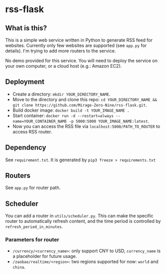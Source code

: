# rss-flask

## What is this?

This is a simple web service written in Python to generate RSS feed for websites. Currently only few websites are supported (see `app.py` for details). I'm trying to add more routers to the service. 

No demo provided for this service. You will need to deploy the service on your own computer, or a cloud host (e.g.: Amazon EC2).

## Deployment

- Create a directory: `mkdir YOUR_DIRECTORY_NAME`.
- Move to the directory and clone this repo: `cd YOUR_DIRECTORY_NAME && git clone https://github.com/Mirage-Zero-Nine/rss-flask.git`.
- Build docker image: `docker build -t YOUR_IMAGE_NAME .`
- Start container: `docker run -d --restart=always --name=YOUR_CONTAINER_NAME -p 5000:5000 YOUR_IMAGE_NAME:latest`.
- Now you can access the RSS file via `localhost:5000/PATH_TO_ROUTER` to access RSS router.

## Dependency

See `requirement.txt`. It is generated by `pip3 freeze > requirements.txt`

## Routers

See `app.py` for router path. 

## Scheduler

You can add a router in `utils/scheduler.py`. This can make the specific router to automatically refresh content, and the time period is controlled by `refresh_period_in_minutes`.

### Parameters for router
- `/currency/<currency_name>`: only support CNY to USD, `currency_name` is a placeholder for future usage.
- `/zaobao/realtime/<region>`: two regions supported for now: `world` and `china`.
